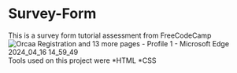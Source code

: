 # Survey-Form
This is a survey form tutorial assessment from FreeCodeCamp
![Orcaa Registration and 13 more pages - Profile 1 - Microsoft​ Edge 2024_04_16 14_59_49](https://github.com/TheGiante/Survey-Form/assets/167184898/c5acbb8e-0c90-4858-9503-872ffdbf1a42)
Tools used on this project were
*HTML
*CSS
